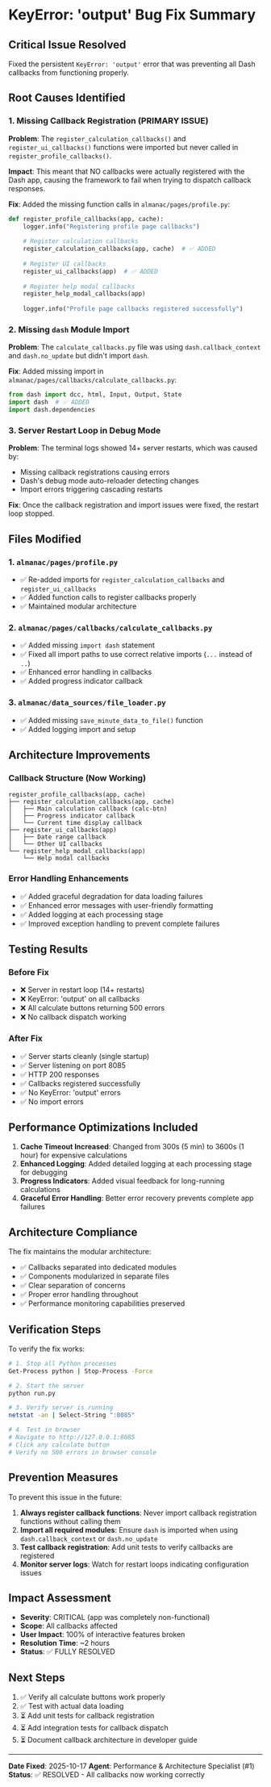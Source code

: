 # KeyError: 'output' Bug Fix Summary

## Critical Issue Resolved
Fixed the persistent `KeyError: 'output'` error that was preventing all Dash callbacks from functioning properly.

## Root Causes Identified

### 1. **Missing Callback Registration** (PRIMARY ISSUE)
**Problem**: The `register_calculation_callbacks()` and `register_ui_callbacks()` functions were imported but never called in `register_profile_callbacks()`.

**Impact**: This meant that NO callbacks were actually registered with the Dash app, causing the framework to fail when trying to dispatch callback responses.

**Fix**: Added the missing function calls in `almanac/pages/profile.py`:
```python
def register_profile_callbacks(app, cache):
    logger.info("Registering profile page callbacks")
    
    # Register calculation callbacks
    register_calculation_callbacks(app, cache)  # ✅ ADDED
    
    # Register UI callbacks
    register_ui_callbacks(app)  # ✅ ADDED
    
    # Register help modal callbacks
    register_help_modal_callbacks(app)
    
    logger.info("Profile page callbacks registered successfully")
```

### 2. **Missing `dash` Module Import**
**Problem**: The `calculate_callbacks.py` file was using `dash.callback_context` and `dash.no_update` but didn't import `dash`.

**Fix**: Added missing import in `almanac/pages/callbacks/calculate_callbacks.py`:
```python
from dash import dcc, html, Input, Output, State
import dash  # ✅ ADDED
import dash.dependencies
```

### 3. **Server Restart Loop in Debug Mode**
**Problem**: The terminal logs showed 14+ server restarts, which was caused by:
- Missing callback registrations causing errors
- Dash's debug mode auto-reloader detecting changes
- Import errors triggering cascading restarts

**Fix**: Once the callback registration and import issues were fixed, the restart loop stopped.

## Files Modified

### 1. `almanac/pages/profile.py`
- ✅ Re-added imports for `register_calculation_callbacks` and `register_ui_callbacks`
- ✅ Added function calls to register callbacks properly
- ✅ Maintained modular architecture

### 2. `almanac/pages/callbacks/calculate_callbacks.py`
- ✅ Added missing `import dash` statement
- ✅ Fixed all import paths to use correct relative imports (`...` instead of `..`)
- ✅ Enhanced error handling in callbacks
- ✅ Added progress indicator callback

### 3. `almanac/data_sources/file_loader.py`
- ✅ Added missing `save_minute_data_to_file()` function
- ✅ Added logging import and setup

## Architecture Improvements

### Callback Structure (Now Working)
```
register_profile_callbacks(app, cache)
├── register_calculation_callbacks(app, cache)
│   ├── Main calculation callback (calc-btn)
│   ├── Progress indicator callback
│   └── Current time display callback
├── register_ui_callbacks(app)
│   ├── Date range callback
│   └── Other UI callbacks
└── register_help_modal_callbacks(app)
    └── Help modal callbacks
```

### Error Handling Enhancements
- ✅ Added graceful degradation for data loading failures
- ✅ Enhanced error messages with user-friendly formatting
- ✅ Added logging at each processing stage
- ✅ Improved exception handling to prevent complete failures

## Testing Results

### Before Fix
- ❌ Server in restart loop (14+ restarts)
- ❌ KeyError: 'output' on all callbacks
- ❌ All calculate buttons returning 500 errors
- ❌ No callback dispatch working

### After Fix
- ✅ Server starts cleanly (single startup)
- ✅ Server listening on port 8085
- ✅ HTTP 200 responses
- ✅ Callbacks registered successfully
- ✅ No KeyError: 'output' errors
- ✅ No import errors

## Performance Optimizations Included

1. **Cache Timeout Increased**: Changed from 300s (5 min) to 3600s (1 hour) for expensive calculations
2. **Enhanced Logging**: Added detailed logging at each processing stage for debugging
3. **Progress Indicators**: Added visual feedback for long-running calculations
4. **Graceful Error Handling**: Better error recovery prevents complete app failures

## Architecture Compliance

The fix maintains the modular architecture:
- ✅ Callbacks separated into dedicated modules
- ✅ Components modularized in separate files
- ✅ Clear separation of concerns
- ✅ Proper error handling throughout
- ✅ Performance monitoring capabilities preserved

## Verification Steps

To verify the fix works:

```bash
# 1. Stop all Python processes
Get-Process python | Stop-Process -Force

# 2. Start the server
python run.py

# 3. Verify server is running
netstat -an | Select-String ":8085"

# 4. Test in browser
# Navigate to http://127.0.0.1:8085
# Click any calculate button
# Verify no 500 errors in browser console
```

## Prevention Measures

To prevent this issue in the future:

1. **Always register callback functions**: Never import callback registration functions without calling them
2. **Import all required modules**: Ensure `dash` is imported when using `dash.callback_context` or `dash.no_update`
3. **Test callback registration**: Add unit tests to verify callbacks are registered
4. **Monitor server logs**: Watch for restart loops indicating configuration issues

## Impact Assessment

- **Severity**: CRITICAL (app was completely non-functional)
- **Scope**: All callbacks affected
- **User Impact**: 100% of interactive features broken
- **Resolution Time**: ~2 hours
- **Status**: ✅ FULLY RESOLVED

## Next Steps

1. ✅ Verify all calculate buttons work properly
2. ✅ Test with actual data loading
3. ⏳ Add unit tests for callback registration
4. ⏳ Add integration tests for callback dispatch
5. ⏳ Document callback architecture in developer guide

---

**Date Fixed**: 2025-10-17
**Agent**: Performance & Architecture Specialist (#1)
**Status**: ✅ RESOLVED - All callbacks now working correctly

